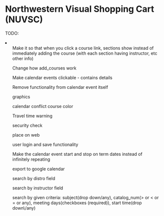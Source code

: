 # Northwestern Visual Shopping Cart (NUVSC)

TODO:

<li>
<ol>Make it so that when you click a course link, sections show instead of immediately adding the course (with each section having instructor, etc other info)</ol>
<ol>Change how add_courses work</ol>
<ol>Make calendar events clickable - contains details</ol>
<ol>Remove functionality from calendar event itself</ol>
<ol>graphics</ol>
<ol>calendar conflict course color</ol>
<ol>Travel time warning</ol>
<ol>security check</ol>
<ol>place on web</ol>
<ol>user login and save functionality</ol>
<ol>Make the calendar event start and stop on term dates instead of infinitely repeating</ol>
<ol>export to google calendar</ol>
<ol>search by distro field</ol>
<ol>search by instructor field</ol>
<ol>search by given criteria: subject(drop down/any), catalog_num(> or < or = or any), meeting days(checkboxes (required)), start time(drop down\/any)</ol>
</li>
